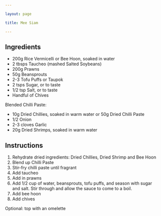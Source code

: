 ```yaml
---

layout: page

title: Mee Siam

---
```


## Ingredients

*  200g Rice Vermicelli or Bee Hoon, soaked in water
*  2 tbsps Taucheo (mashed Salted Soybeans)
*  200g Prawns
* 50g Beansprouts
* 2-3 Tofu Puffs or Taupok
* 2 tsps Sugar, or to taste
* 1/2 tsp Salt, or to taste
* Handful of Chives


Blended Chilli Paste:
*    10g Dried Chillies, soaked in warm water or 50g Dried Chilli Paste
*    1/2 Onion
*    2-3 cloves Garlic
*    20g Dried Shrimps, soaked in warm water
    
## Instructions

1. Rehydrate dried ingredients: Dried Chillies, Dried Shrimp and Bee Hoon
2. Blend up Chilli Paste
3. Stir-fry chilli paste until fragrant
4. Add taucheo
5. Add in prawns
6. Add 1/2 cup of water, beansprouts, tofu puffs, and season with sugar and salt. Stir through and allow the sauce to come to a boil.
7. Add bee hoon
8. Add chives

Optional: top with an omelette
